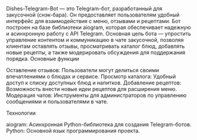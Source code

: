 Dishes-Telegram-Bot — это Telegram-бот, разработанный для закусочной (снэк-бара). Он предоставляет пользователям удобный интерфейс для взаимодействия с меню, отзывами и рецептами. Бот построен на базе библиотеки aiogram, которая обеспечивает надежную и асинхронную работу с API Telegram.
Основная цель бота — упростить управление контентом и коммуникацию в чате закусочной, позволяя клиентам оставлять отзывы, просматривать каталог блюд, добавлять новые рецепты, а также модерировать обсуждения для поддержания порядка.
Основные функции

Оставление отзывов: Пользователи могут делиться своими впечатлениями о блюдах и сервисе.
Просмотр каталога: Удобный доступ к списку доступных блюд и напитков.
Добавление рецептов: Возможность внести новые идеи рецептов для расширения меню.
Модерация чатов: Инструменты для администраторов по управлению сообщениями и пользователями в чате.

Технологии

aiogram: Асинхронная Python-библиотека для создания Telegram-ботов.
Python: Основной язык программирования проекта.



